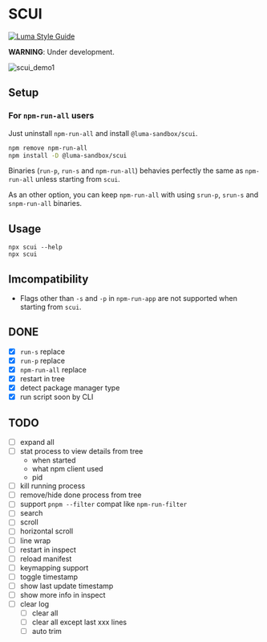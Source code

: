 # SCUI

[![Luma Style Guide](https://img.shields.io/badge/styled%20with-luma-%23c5ebeb?style=flat-square)](https://github.com/luma-dev/luma-style-guide#readme)

**WARNING**: Under development.

![scui_demo1](https://user-images.githubusercontent.com/29811106/156586923-e36b8eb9-41de-46fa-a6a6-760c0be42200.gif)

## Setup

### For `npm-run-all` users

Just uninstall `npm-run-all` and install `@luma-sandbox/scui`.

```sh
npm remove npm-run-all
npm install -D @luma-sandbox/scui
```

Binaries (`run-p`, `run-s` and `npm-run-all`) behavies perfectly the same as `npm-run-all` unless starting from `scui`.

As an other option, you can keep `npm-run-all` with using `srun-p`, `srun-s` and `snpm-run-all` binaries.

## Usage

```
npx scui --help
npx scui
```

## Imcompatibility

- Flags other than `-s` and `-p` in `npm-run-app` are not supported when starting from `scui`.

## DONE

- [x] `run-s` replace
- [x] `run-p` replace
- [x] `npm-run-all` replace
- [x] restart in tree
- [x] detect package manager type
- [x] run script soon by CLI

## TODO

- [ ] expand all
- [ ] stat process to view details from tree
  - when started
  - what npm client used
  - pid
- [ ] kill running process
- [ ] remove/hide done process from tree
- [ ] support `pnpm --filter` compat like `npm-run-filter`
- [ ] search
- [ ] scroll
- [ ] horizontal scroll
- [ ] line wrap
- [ ] restart in inspect
- [ ] reload manifest
- [ ] keymapping support
- [ ] toggle timestamp
- [ ] show last update timestamp
- [ ] show more info in inspect
- [ ] clear log
  - [ ] clear all
  - [ ] clear all except last xxx lines
  - [ ] auto trim
